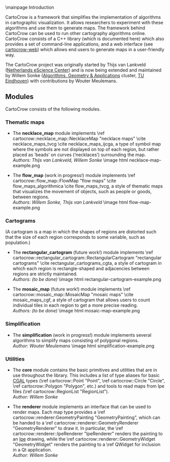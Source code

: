 \mainpage Introduction

CartoCrow is a framework that simplifies the implementation of algorithms in cartographic visualization. It allows researchers to experiment with these algorithms and use them to generate maps. The framework behind CartoCrow can be used to run other cartography algorithms online. CartoCrow consists of a C++ library (which is documented here) which also provides a set of command-line applications, and a web interface (see [cartocrow-web](https://github.com/tue-alga/cartocrow-web)) which allows end users to generate maps in a user-friendly way.

The CartoCrow project was originally started by Thijs van Lankveld ([Netherlands eScience Center](https://esciencecenter.nl/)) and is now being extended and maintained by Willem Sonke ([Algorithms, Geometry & Applications](https://alga.win.tue.nl) cluster, [TU Eindhoven](https://tue.nl)) with contributions by Wouter Meulemans.

## Modules

CartoCrow consists of the following modules.

### Thematic maps

* The **necklace_map** module implements \ref cartocrow::necklace_map::NecklaceMap "necklace maps" \cite necklace_maps_tvcg \cite necklace_maps_ijcga, a type of symbol map where the symbols are not displayed on top of each region, but rather placed as ‘beads’ on curves (‘necklaces’) surrounding the map.  
  _Authors: Thijs van Lankveld, Willem Sonke_
\image html necklace-map-example.png

* The **flow_map** (work in progress!) module implements \ref cartocrow::flow_map::FlowMap "flow maps" \cite flow_maps_algorithmica \cite flow_maps_tvcg, a style of thematic maps that visualizes the movement of objects, such as people or goods, between regions.  
  _Authors: Willem Sonke, Thijs van Lankveld_
\image html flow-map-example.png

### Cartograms

(A cartogram is a map in which the shapes of regions are distorted such that the size of each region corresponds to some variable, such as population.)

* The **rectangular_cartogram** (future work!) module implements \ref cartocrow::rectangular_cartogram::RectangularCartogram "rectangular cartograms" \cite rectangular_cartograms_cgta, a style of cartogram in which each region is rectangle-shaped and adjacencies between regions are strictly maintained.  
  _Authors: (to be done)_
\image html rectangular-cartogram-example.png

* The **mosaic_map** (future work!) module implements \ref cartocrow::mosaic_map::MosaicMap "mosaic maps" \cite mosaic_maps_cgf, a style of cartogram that allows users to count individual tiles in each region to get a more precise reading.  
  _Authors: (to be done)_
\image html mosaic-map-example.png

### Simplification

* The **simplification** (work in progress!) module implements several algorithms to simplify maps consisting of polygonal regions.  
  _Author: Wouter Meulemans_
\image html simplification-example.png

### Utilities

* The **core** module contains the basic primitives and utilities that are in use throughout the library. This includes a list of type aliases for basic [CGAL](https://cgal.org) types (\ref cartocrow::Point<K> "Point", \ref cartocrow::Circle<K> "Circle", \ref cartocrow::Polygon<K> "Polygon", etc.) and tools to read maps from Ipe files (\ref cartocrow::RegionList "RegionList").  
  _Author: Willem Sonke_

* The **renderer** module implements an interface that can be used to render maps. Each map type provides a \ref cartocrow::renderer:GeometryPainting "GeometryPainting", which can be handed to a \ref cartocrow::renderer::GeometryRenderer "GeometryRenderer" to draw it. In particular, the \ref cartocrow::renderer::IpeRenderer "IpeRenderer" renders the painting to an [Ipe](https://ipe.otfried.org) drawing, while the \ref cartocrow::renderer::GeometryWidget "GeometryWidget" renders the painting to a \ref QWidget for inclusion in a Qt application.  
  _Author: Willem Sonke_
